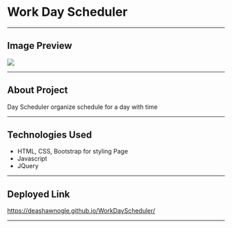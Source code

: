 # Work Day Scheduler

---------------

## Image Preview

<img src="./assets/img/Workday.png">

------------------

## About Project 

Day Scheduler organize schedule for a day with time

--------------------

## Technologies Used

- HTML, CSS, Bootstrap for styling Page 
- Javascript
- JQuery


--------------------

## Deployed Link

https://deashawnogle.github.io/WorkDayScheduler/

--------------------

